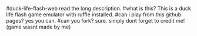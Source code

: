 #duck-life-flash-web
read the long description.
#what is this?
This is a duck life flash game emulator with ruffle installed.
#can i play from this github pages?
yes you can.
#can you fork?
sure. simply dont forget to credit me! (game wasnt made by me)

